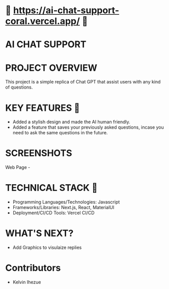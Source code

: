 # 🚀 https://ai-chat-support-coral.vercel.app/ 🚀
# AI CHAT SUPPORT
# PROJECT OVERVIEW
This project is a simple replica of Chat GPT that assist users with any kind of questions.

# KEY FEATURES 🔑
- Added a stylish design and made the AI human friendly.
- Added a feature that saves your previously asked questions, incase you need to ask the same questions in the future.


# SCREENSHOTS
Web Page - <img >


# TECHNICAL STACK 🧱
- Programming Languages/Technologies: Javascript
- Frameworks/Libraries: Next.js, React, MaterialUI
- Deployment/CI/CD Tools: Vercel CI/CD

# WHAT'S NEXT?
- Add Graphics to visulaize replies


# Contributors 
- Kelvin Ihezue






